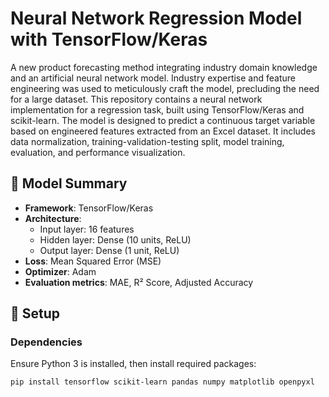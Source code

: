 # Neural Network Regression Model with TensorFlow/Keras

A new product forecasting method integrating industry domain knowledge and an artificial neural network model. Industry expertise and feature engineering was used to meticulously craft the model, precluding the need for a large dataset.
This repository contains a neural network implementation for a regression task, built using TensorFlow/Keras and scikit-learn. The model is designed to predict a continuous target variable based on engineered features extracted from an Excel dataset. It includes data normalization, training-validation-testing split, model training, evaluation, and performance visualization.

## 🧠 Model Summary

- **Framework**: TensorFlow/Keras
- **Architecture**:
  - Input layer: 16 features
  - Hidden layer: Dense (10 units, ReLU)
  - Output layer: Dense (1 unit, ReLU)
- **Loss**: Mean Squared Error (MSE)
- **Optimizer**: Adam
- **Evaluation metrics**: MAE, R² Score, Adjusted Accuracy

## 🔧 Setup

### Dependencies

Ensure Python 3 is installed, then install required packages:

```bash
pip install tensorflow scikit-learn pandas numpy matplotlib openpyxl
